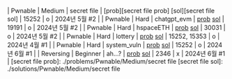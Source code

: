 | Pwnable   | Medium   | secret file | [prob][secret file prob] [sol][secret file sol] | 15252        | o | 2024년 5월 #2 |
| Pwnable   | Hard     | chatgpt_evm | [prob][chatgpt_evm prob] [sol][chatgpt_evm sol] | 19191        | o | 2024년 5월 #2 |
| Pwnable   | Hard     | hspaceETH   | [prob][hspaceETH prob] [sol][hspaceETH sol] | 30031        | o | 2024년 5월 #2 |
| Pwnable   | Hard     | lottery     | [prob][lottery prob] [sol][lottery sol] | 15252, 15353 | o | 2024년 4월 #1 |
| Pwnable   | Hard     | system_vuln | [prob][system_vuln prob] [sol][system_vuln sol] | 15252        | o | 2024년 6월 #1 |
| Reversing | Beginner | ah...?      | [prob][ah...? prob] [sol][ah...? sol] | 2346         | x | 2024년 6월 #1 |
[secret file prob]: ./problems/Pwnable/Medium/secret file
[secret file sol]: ./solutions/Pwnable/Medium/secret file

[chatgpt_evm prob]: ./problems/Pwnable/Hard/chatgpt_evm
[chatgpt_evm sol]: ./solutions/Pwnable/Hard/chatgpt_evm

[hspaceETH prob]: ./problems/Pwnable/Hard/hspaceETH
[hspaceETH sol]: ./solutions/Pwnable/Hard/hspaceETH

[lottery prob]: ./problems/Pwnable/Hard/lottery
[lottery sol]: ./solutions/Pwnable/Hard/lottery

[system_vuln prob]: ./problems/Pwnable/Hard/system_vuln
[system_vuln sol]: ./solutions/Pwnable/Hard/system_vuln

[ah...? prob]: ./problems/Reversing/Beginner/ah...?
[ah...? sol]: ./solutions/Reversing/Beginner/ah...?

